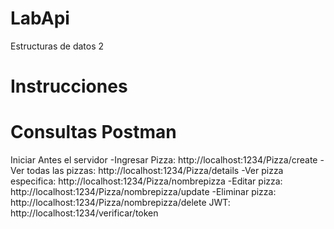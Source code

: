 # LabApi
Estructuras de datos 2
# Instrucciones
# Consultas Postman
Iniciar Antes el servidor
-Ingresar Pizza: http://localhost:1234/Pizza/create
-Ver todas las pizzas: http://localhost:1234/Pizza/details
-Ver pizza especifica: http://localhost:1234/Pizza/nombrepizza
-Editar pizza: http://localhost:1234/Pizza/nombrepizza/update
-Eliminar pizza: http://localhost:1234/Pizza/nombrepizza/delete
JWT: http://localhost:1234/verificar/token
